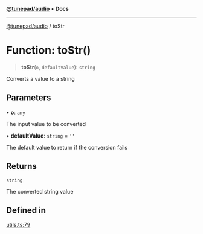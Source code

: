 [**@tunepad/audio**](../README.md) • **Docs**

***

[@tunepad/audio](../globals.md) / toStr

# Function: toStr()

> **toStr**(`o`, `defaultValue`): `string`

Converts a value to a string

## Parameters

• **o**: `any`

The input value to be converted

• **defaultValue**: `string` = `''`

The default value to return if the conversion fails

## Returns

`string`

The converted string value

## Defined in

[utils.ts:79](https://github.com/TIDAL-Lab/tunepad_audio/blob/9451562ae9f07b7b952ae7340ca3f4d9b8cd1a4e/src/utils.ts#L79)
